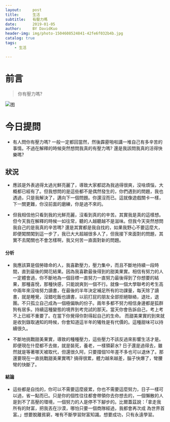 ```yaml
---
layout:     post
title:      生活
subtitle:   有壓力嗎
date:       2019-01-05
author:     BY DavidKuo
header-img: img/photo-1504608524841-42fe6f032b4b.jpg
catalog: true
tags:
    - 生活

---
```

# 前言

>你有壓力嗎?


![图](https://images.unsplash.com/photo-1526506118085-60ce8714f8c5?ixlib=rb-1.2.1&ixid=eyJhcHBfaWQiOjEyMDd9&auto=format&fit=crop&w=500&q=60)
# 今日提問

- 有人問你有壓力嗎? 一般一定都回當然，然後霹靂啪啦講一堆自己有多辛苦的事情。不過在解釋的時候突然想問我真的有壓力嗎? 還是我該問我真的活得快樂嗎?

## 狀況

- 應該是外表過得太過光鮮亮麗了，導致大家都認為我過得很爽，沒啥煩惱，大概都已經有了。但我想問的是這些都不是偶然發生的，你們遇到的問題，我也遇過，只是我解決了，邁向下一個問題。你還沒而已。這就像遊戲關卡一樣，下一關更難，你沒前面的磨練，你是過不來的。
  
- 但我相信他只看到我的光鮮亮麗，沒看到真的的辛苦。其實我是真的這樣想。但今天我在解釋的時候一如往常，聽的人越聽越不是滋味。但我今天突然想問我自己的是我真的辛苦嗎? 還是其實都是我自找的，如果我野心不要這麼大，即便闖關闖到這一步了，我已大大超越很多人了，但我接下來面對的問題，其實不去闖關也不會怎樣啊，我又何苦一直面對新的問題。

#### 分析

- 我應該算是個勞碌命的人，我喜歡壓力，壓力集中，而且不斷地持續一段時間，直到最後的開花結果。因為我喜歡最後得到的甜美果實。相信有努力的人一定體會過，你不斷地為一個目標一直努力一直努力最後得到了你想要的結果，那種喜悅，那種快感，只能說爽到一個不行。就像一個大學聯考的考生高中兩年來沒啥努力讀書，在最後的半年決定補足所有的功課量，每天除了讀書，就是睡覺，沒錯吃飯也讀書，以前打屁的朋友全部拒絕聯絡，退社，退團。不只孤立自己成為一個極偏執的份子。兩年多都不努力相信身邊都是狐群狗有居多。持續這種變態的境界到考完試的那天。當天你會告訴自己，考上考不上已經不重要了。在當下你覺得你對得起自己的生命。 而甜美果實的到來就是收到錄取通知的時候，你會知道這半年的犧牲是有代價的。這種甜味可以持續很久。

- 不斷地挑戰甜美果實，導致的種種壓力，這些壓力不該反過來影響生活才是。即便現在什麼都不去做，就是裝死，養老，一樣領薪水? 日子還是過得去，雖然就是等著哪天被取代，但還很久阿，只要撐個10年差不多也可以退休了。那還要現在一直挑戰甜美果實嗎? 搞得很累，體力越來越差，腦子快爆了，彎腰彎的快斷了。

#### 結論

- 這些都是自找的，你可以不需要這麼疲累，你也不需要這麼努力，日子一樣可以過，省一點而已。只是你的個性往往都會帶領你去你想去的，一個懶散的人是到不了高壓的環境，一個努力的人是停不下腳步的。比爾蓋茲說：「拿走我所有的財富，把我丟在沙漠，哪怕只要一個商隊經過，我都會再次成 為世界首富。」想要脫離貧窮，唯有不斷學習財富知識。想要成功，只有永遠學習。


```

```	
		


